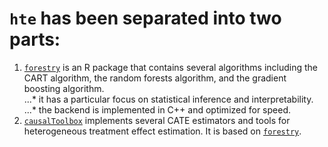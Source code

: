 # `hte` has been separated into two parts: 

1. [`forestry`](https://github.com/soerenkuenzel/forestry) is an R package that contains several algorithms including the CART algorithm, the random forests algorithm, and the gradient boosting algorithm.  
...* it has a particular focus on statistical inference and interpretability. 
...* the backend is implemented in C++ and optimized for speed. 
2. [`causalToolbox`](https://github.com/soerenkuenzel/causalToolbox) implements several CATE estimators and tools for heterogeneous treatment effect estimation. It is based on [`forestry`](https://github.com/soerenkuenzel/forestry).
